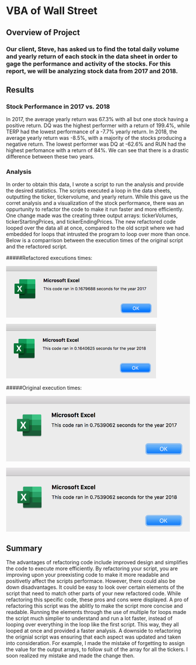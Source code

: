 # VBA of Wall Street

## Overview of Project

### Our client, Steve, has asked us to find the total daily volume and yearly return of each stock in the data sheet in order to gage the performance and activity of the stocks. For this report, we will be analyzing stock data from 2017 and 2018. 

## Results

### Stock Performance in 2017 vs. 2018

In 2017, the average yearly return was 67.3% with all but one stock having a positive return. DQ was the highest performer with a return of 199.4%, while TERP had the lowest performance of a -7.7% yearly return. In 2018, the average yearly return was -8.5%, with a majority of the stocks producing a negative return. The lowest performer was DQ at -62.6% and RUN had the highest perfomance with a return of 84%. We can see that there is a drastic difference between these two years. 

### Analysis
In order to obtain this data, I wrote a script to run the analysis and provide the desired statistics. The scripts executed a loop in the data sheets, outputting the ticker, tickervolume, and yearly return. While this gave us the corret analysis and a visualization of the stock performance, there was an oppurtunity to refactor the code to make it run faster and more efficiently. One change made was the creating three output arrays: tickerVolumes, tickerStartingPrices, and tickerEndingPrices. The new refactored code looped over the data all at once, compared to the old scrpit where we had embedded for loops that intrusted the program to loop over more than once. Below is a comparrison between the execution times of the original script and the refactored script. 

#####Refactored executions times: 

![](resources/VBA_Challenge_2017.png)

![](resources/VBA_Challenge_2018.png)

#####Original execution times: 

![](resources/original_2017.png)

![](resources/original_2018.png)

## Summary

The advantages of refactoring code include improved design and simplifies the code to execute more efficiently. By refactoring your script, you are improving upon your preexisting code to make it more readable and positivetly affect the scripts performace. However, there could also be down disadvantages. It could be easy to look over certain elements of the script that need to match other parts of your new refactored code. 
While refactoring this specific code, these pros and cons were displayed. A pro of refactoring this script was the ablitly to make the script more concise and readable. Running the elements through the use of multiple for loops made the script much simplier to understand and run a lot faster, instead of looping over everything in the loop like the first script. This way, they all looped at once and provided a faster analysis. A downside to refactoring the orignial script was ensuring that each aspect was updated and taken into consideration. For example, I made the mistake of forgetting to assign the value for the output arrays, to follow suit of the array for all the tickers. I soon realized my mistake and made the change then. 
